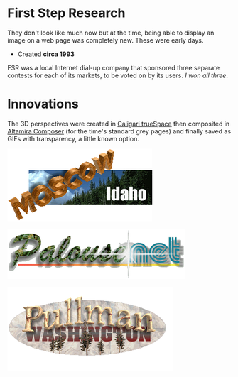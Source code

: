 # First Step Research
They don't look like much now but at the time, being able to display an image on a web page was completely new. These were early days. 

- Created **circa 1993**

FSR was a local Internet dial-up company that sponsored three separate contests for each of its markets, to be voted on by its users. *I won all three*.

# Innovations

The 3D perspectives were created in [Caligari trueSpace](https://en.wikipedia.org/wiki/TrueSpace) then composited in [Altamira Composer](https://en.wikipedia.org/wiki/Altamira_Software) (for the time's standard grey pages) and finally saved as GIFs with transparency, a little known option.


![Moscow](./moscow.gif)

![Palouse](./palouse.gif)

![Pullman](./pullman.gif)


